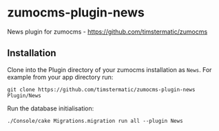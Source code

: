 zumocms-plugin-news
===================

News plugin for zumocms - https://github.com/timstermatic/zumocms

## Installation

Clone into the Plugin directory of your zumocms installation as `News`. For example from your app directory run:

    git clone https://github.com/timstermatic/zumocms-plugin-news Plugin/News
    
Run the database initialisation:
  
    ./Console/cake Migrations.migration run all --plugin News
    
    


